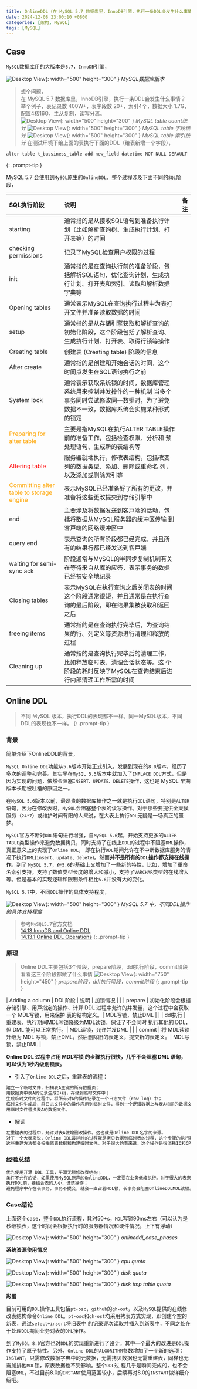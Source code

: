 ```yaml
---
title: OnlineDDL（在 MySQL 5.7 数据库里，InnoDB引擎，执行一条DDL会发生什么事情）
date: 2024-12-08 23:00:10 +0800
categories: [架构, MySQL]
tags: [MySQL]
---
```


## Case

`MySQL`数据库用的大版本是`5.7`，`InnoDB`引擎， 

![Desktop View](/assets/img/20241208/onlineddl_mysql_version.jpg){: width="500" height="300" }
_MySQL数据库版本_

>想个问题，<br/>在 MySQL 5.7 数据库里，InnoDB引擎，执行⼀条DDL会发生什么事情？<br/>举个例子，表记录数 400W+，表字段数 20+，索引4个，数据大小 1.7G，配置4核16G，主从复制，读写分离。<br/>
![Desktop View](/assets/img/20241208/onlineddl_table_count.jpg){: width="500" height="300" }
_MySQL table count统计_
![Desktop View](/assets/img/20241208/onlineddl_mysql_table_fields.jpg){: width="500" height="300" }
_MySQL table 字段统计_
![Desktop View](/assets/img/20241208/onlineddl_mysql_table_indexes.jpg){: width="500" height="300" }
_MySQL table 索引统计_
在测试环境下给上面的表执行下面的DDL（给表新增⼀个字段），
```markdown
alter table t_bussiness_table add new_field datetime NOT NULL DEFAULT '1900-01-01' COMMENT '新字段注释' after last_field; 
```
{: .prompt-tip }

MySQL 5.7 会使用到`MySQL`原生的`OnlineDDL`，整个过程涉及下面不同的`SQL`阶段， 

| SQL执行阶段                                | 说明          | 备注 |
| :-----------------------------------------| :--------------- | ------: |
| starting                                  | 通常指的是从接收SQL语句到准备执行计划（比如解析查询树、生成执行计划、打开表等）的时间     |  |
| checking permissions                      | 记录了MySQL检查用户权限的过程    |       |
| init          | 通常指的是在查询执⾏前的准备阶段，包括解析SQL语句、优化查询计划、生成执行计划、打开表和索引、读取和解析数据字典等 |    |
| Opening tables                            | 通常表示MySQL在查询执行过程中为表打开文件并准备读取数据的时间     |  |
| setup         | 通常指的是从存储引擎获取和解析查询的初始化阶段，这个阶段包括了解析查询、生成执行计划、打开表、取得行锁等操作    |       |
| Creating table                            | 创建表 (Creating table) 阶段的信息 |    |
| After create                              | 通常指的是创建和开始会话的时间，这个时间点发⽣在SQL语句执行之前     |  |
| System lock                               | 通常表示获取系统锁的时间，数据库管理系统用来控制并发操作的⼀种机制 当多个事务同时尝试修改同⼀数据时，为了避免数据不⼀致，数据库系统会实施某种形式的锁定    |       |
| <font color='orange'>Preparing for alter table</font> | 主要是指MySQL在执行ALTER TABLE操作前的准备⼯作，包括检查权限、分析和 预处理语句、⽣成新的表结构等 |    |
| <font color="red">Altering table</font>   | 服务器就地执⾏，修改表结构，包括改变列的数据类型、添加、删除或重命名 列，以及添加或删除索引等     |  |
| <font color='orange'>Committing alter table to storage engine</font> | 表示MySQL已经准备好了所有的更改，并准备将这些更改提交到存储引擎中    |       |
| end                                       | 主要涉及将数据发送到客⼾端的活动，包括将数据从MySQL服务器的缓冲区传输 到客⼾端的⽹络缓冲区中 |    |
| query end                                 | 表⽰查询的所有阶段都已经完成，并且所有的结果行都已经发送到客⼾端     |  |
| waiting for semi- sync ack                | 阶段通常与MySQL的半同步复制机制有关在等待来自从库的应答，表⽰事务的数据已经被安全地记录    |       |
| Closing tables                            | 表示MySQL在执行查询之后关闭表的时间<br/>这个阶段通常很短，并且通常是在执⾏查询的最后阶段，即在结果集被获取和返回之后 |    |
| freeing items                             | 通常指的是在查询执行完毕后，为查询结果的行、列定义等资源进行清理和释放的过程     |  |
| Cleaning up                               | 通常指的是查询执行完毕后的清理工作，比如释放临时表、清理会话状态等。这 个阶段的耗时反映了MySQL在查询结束后进⾏内部清理⼯作所需的时间    |       |

## Online DDL

>不同 MySQL 版本，执行DDL的表现都不⼀样。同⼀MySQL版本，不同DDL的表现也不⼀样。 
{: .prompt-tip }

### 背景

简单介绍下OnlineDDL的背景， 

`MySQL Online DDL`功能从`5.6`版本开始正式引入，发展到现在的`8.0`版本，经历了多次的调整和完善。其实早在`MySQL 5.5`版本中就加入了`INPLACE DDL`方式，但是因为实现的问题，依然会阻塞`INSERT、UPDATE、DELETE`操作，这也是 MySQL 早期版本长期被吐槽的原因之⼀。 

在`MySQL 5.6`版本以前，最昂贵的数据库操作之⼀就是执行`DDL`语句，特别是`ALTER`语句，因为在修改表时，`MySQL`会阻塞整个表的读写操作。对于那些要提供全天候服务（`24*7`）或维护时间有限的⼈来说，在大表上执行`DDL`⽆疑是⼀场真正的噩梦。 

`MySQL`官方不断对`DDL`语句进行增强，自`MySQL 5.6`起，开始支持更多的`ALTER TABLE`类型操作来避免数据拷贝，同时支持了在线上`DDL`的过程中不阻塞`DML`操作，真正意义上的实现了`Online DDL`， 即在执行`DDL`期间允许在不中断数据库服务的情况下执行`DML`(`insert、update、delete`)。然而**并不是所有的`DDL`操作都支持在线操作**。到了 `MySQL 5.7`，在`5.6`的基础上又增加了⼀些新的特性，比如，增加了重命名索引支持，支持了数值类型长度的增大和减小，⽀持了`VARCHAR`类型的在线增大等。但是基本的实现逻辑和限制条件相比`5.6`并没有大的变化。 

`MySQL 5.7`中，不同`DDL`操作的具体支持程度， 

![Desktop View](/assets/img/20241208/onlineddl_support_column_operations.jpg){: width="500" height="300" }
_MySQL 5.7 中，不同DDL操作的具体支持程度_

>参考`MySQL5.7`官方文档<br/>
[14.13 InnoDB and Online DDL](https://dev.mysql.com/doc/refman/5.7/en/innodb-online-ddl.html)<br/>
[14.13.1 Online DDL Operations](https://dev.mysql.com/doc/refman/5.7/en/innodb-online-ddl-operations.html#online-ddl-column-operations)
{: .prompt-tip }

### 原理

>Online DDL主要包括3个阶段，prepare阶段，ddl执行阶段，commit阶段<br/>看看这三个阶段都做了什么事情
![Desktop View](/assets/img/20241208/onlineddl_mysql_prepare_alter_commit.jpg){: width="750" height="450" }
_prepare阶段，ddl执行阶段，commit阶段_
{: .prompt-tip }

| Adding a column | DDL阶段  | 说明          | 加锁情况 |
|                 | prepare  | 初始化阶段会根据存储引擎、⽤⼾指定的操作、计算 DDL 过程中允许的并发量，这个过程中会获取⼀个 MDL写锁，用来保护 表的结构定义。| MDL写锁，禁止DML |
|                 | ddl执行  | 重建表，执行期间MDL写锁降级为MDL读锁，保证了不会同时 执行其他的 DDL，但 DML 能可以正常执行。| MDL读锁，允许并发DML |
|                 | commit   | 将 MDL读锁 升级为 MDL 写锁，禁止DML，然后删除旧的表定义，提交新的表定义。| MDL写锁，禁止DML |

**Online DDL 过程中占用 MDL写锁 的步骤执行很快，几乎不会阻塞 DML 语句，可以认为1秒内级别锁表。**

- 引入了`Online DDL`之后，重建表的流程： 
```markdown
建立⼀个临时⽂件，扫描表A主键的所有数据页； 
用数据页中表A的记录⽣成B+树，存储到临时文件中； 
生成临时⽂件的过程中，将所有对A的操作记录在⼀个日志文件（row log）中； 
临时文件生成后，将日志文件中的操作应用到临时文件，得到⼀个逻辑数据上与表A相同的数据文件； 
用临时文件替换表A的数据文件。
```

- 解读
```markdown
在重建表的过程中，允许对表A做增删改操作。这也就是Online DDL名字的来源。 
对于一个大表来说，Online DDL最耗时的过程就是拷贝数据到临时表的过程，这个步骤的执行期间可以接受增删改操作。所以，相对于整个DDL过程来说，锁的时间非常短。对业务来说，就可以认为是Online的。 
这些重建方法都会扫描原表数据和构建临时文件。对于很大的表来说，这个操作是很消耗IO和CPU资源的。 
```

### 经验总结
```markdown
优先使用开源 DDL ⼯具，平滑无锁修改表结构； 
条件不允许的话，如果使用MySQL原声的OnlineDDL，⼀定要在业务低峰执行。对于很大的表来说，这个操作是很消耗IO和CPU资源的。如果是线上服务，要很小心地控制操作时间； 
执行DDL前，要结合表的大小，谨慎操作； 
避免程序中存在长事务，事务不提交，就会⼀直占着MDL锁，⻓事务会阻塞OnlineDDLMDL读锁。 
```

### Case结论 
上面这个case，整个`DDL`执行流程，耗时50+s，`MDL`写锁90ms左右（可以认为是秒级锁表，这个时间会根据执行时的服务器情况和硬件情况，上下有浮动）

![Desktop View](/assets/img/20241208/onlineddl_mysql_phases.jpg){: width="500" height="300" }
_onlineddl_case_phases_

**系统资源使用情况**

![Desktop View](/assets/img/20241208/onlineddl_mysql_cpu_quota.jpg){: width="500" height="300" }
_cpu quota_

![Desktop View](/assets/img/20241208/onlineddl_mysql_disk_quota.jpg){: width="500" height="300" }
_disk quota_

![Desktop View](/assets/img/20241208/onlineddl_mysql_disk_tmp_table_quota.jpg){: width="500" height="300" }
_disk tmp table quota_

**彩蛋**

目前可用的`DDL`操作工具包括`pt-osc`，`github`的`gh-ost`，以及`MySQL`提供的在线修改表结构命令`Online DDL`。`pt-osc`和`gh-ost`均采用拷表方式实现，即创建个空的新表，通过`select+insert`将旧表中 的记录逐次读取并插入到新表中，不同之处在于处理`DDL`期间业务对表的`DML`操作。 

到了`MySQL 8.0`官⽅也对`DDL`的实现重新进行了设计，其中⼀个最大的改进是`DDL`操作⽀持了原⼦特性。另外，`Online DDL`的`ALGORITHM`参数增加了⼀个新的选项：`INSTANT`，只需修改数据字典中的元数据，无需拷贝数据也无需重建表，同样也⽆需加排他`MDL`锁，原表数据也不受影响。整个`DDL`过 程几乎是瞬间完成的，也不会阻塞`DML`，不过⽬前8.0的`INSTANT`使⽤范围较小，后续再对8.0的`INSTANT`做详细介绍吧。 
